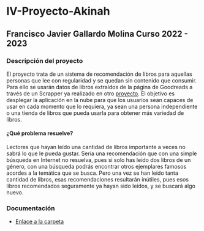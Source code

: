 # IV-Proyecto-Akinah

## Francisco Javier Gallardo Molina      Curso 2022 - 2023

### Descripción del proyecto

El proyecto trata de un sistema de recomendación de libros para aquellas personas que lee con regularidad y se quedan sin contenido que consumir.
Para ello se usarán datos de libros extraídos de la página de Goodreads a través de un Scrapper ya realizado en otro [proyecto](https://github.com/scostap/goodreads_bbe_dataset). El objetivo es desplegar la aplicación en la nube para que los usuarios sean capaces de usar en cada momento que lo requiera, ya sean una persona independiente o una tienda de libros que pueda usarla para obtener más variedad de libros.

#### ¿Qué problema resuelve?

Lectores que hayan leído una cantidad de libros importante a veces no sabrá lo que le pueda gustar. Sería una recomendación que con una simple búsqueda en Internet no resuelva, pues si solo has leído dos libros de un género, con una búsqueda podrás encontrar otros ejemplares famosos acordes a la temática que se busca. Pero una vez se han leído tanta cantidad de libros, esas recomendaciones resultarán inútiles, pues esos libros recomendados seguramente ya hayan sido leídos, y se buscará algo nuevo.

### Documentación

- [Enlace a la carpeta](https://github.com/fjgallardo00/Akinah/tree/Objetivo-0/Objetivos)
